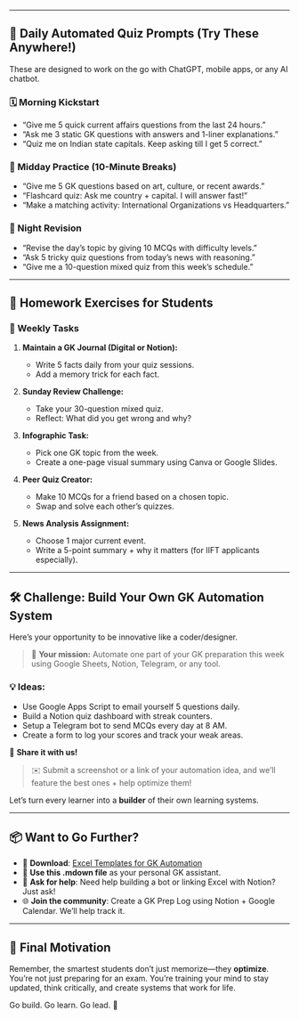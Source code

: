 

---

## 🚀 Daily Automated Quiz Prompts (Try These Anywhere!)

These are designed to work on the go with ChatGPT, mobile apps, or any AI chatbot.

### 🗓️ Morning Kickstart
- “Give me 5 quick current affairs questions from the last 24 hours.”
- “Ask me 3 static GK questions with answers and 1-liner explanations.”
- “Quiz me on Indian state capitals. Keep asking till I get 5 correct.”

### 🧠 Midday Practice (10-Minute Breaks)
- “Give me 5 GK questions based on art, culture, or recent awards.”
- “Flashcard quiz: Ask me country + capital. I will answer fast!”
- “Make a matching activity: International Organizations vs Headquarters.”

### 🌙 Night Revision
- “Revise the day’s topic by giving 10 MCQs with difficulty levels.”
- “Ask 5 tricky quiz questions from today’s news with reasoning.”
- “Give me a 10-question mixed quiz from this week’s schedule.”

---

## 📘 Homework Exercises for Students

### 📝 Weekly Tasks
1. **Maintain a GK Journal (Digital or Notion):**
   - Write 5 facts daily from your quiz sessions.
   - Add a memory trick for each fact.

2. **Sunday Review Challenge:**
   - Take your 30-question mixed quiz.
   - Reflect: What did you get wrong and why?

3. **Infographic Task:**
   - Pick one GK topic from the week.
   - Create a one-page visual summary using Canva or Google Slides.

4. **Peer Quiz Creator:**
   - Make 10 MCQs for a friend based on a chosen topic.
   - Swap and solve each other’s quizzes.

5. **News Analysis Assignment:**
   - Choose 1 major current event.
   - Write a 5-point summary + why it matters (for IIFT applicants especially).

---

## 🛠️ Challenge: Build Your Own GK Automation System

Here’s your opportunity to be innovative like a coder/designer.

> 🔄 **Your mission:** Automate one part of your GK preparation this week using Google Sheets, Notion, Telegram, or any tool.

### 💡 Ideas:
- Use Google Apps Script to email yourself 5 questions daily.
- Build a Notion quiz dashboard with streak counters.
- Setup a Telegram bot to send MCQs every day at 8 AM.
- Create a form to log your scores and track your weak areas.

📣 **Share it with us!**
> ✉️ Submit a screenshot or a link of your automation idea, and we’ll feature the best ones + help optimize them!

Let’s turn every learner into a **builder** of their own learning systems.

---

## 📦 Want to Go Further?

- 🔗 **Download**: [Excel Templates for GK Automation](#)
- 📘 **Use this .mdown file** as your personal GK assistant.
- 💬 **Ask for help**: Need help building a bot or linking Excel with Notion? Just ask!
- 🌐 **Join the community**: Create a GK Prep Log using Notion + Google Calendar. We’ll help track it.

---

## 🌟 Final Motivation

Remember, the smartest students don’t just memorize—they **optimize**. You’re not just preparing for an exam. You’re training your mind to stay updated, think critically, and create systems that work for life.

Go build. Go learn. Go lead. 💪

